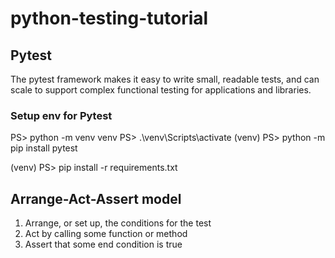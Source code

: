 # python-testing-tutorial

## Pytest
The pytest framework makes it easy to write small, readable tests, and can scale to support complex functional testing for applications and libraries.

### Setup env for Pytest
PS> python -m venv venv
PS> .\venv\Scripts\activate
(venv) PS> python -m pip install pytest

(venv) PS> pip install -r requirements.txt


## Arrange-Act-Assert model
1. Arrange, or set up, the conditions for the test
2. Act by calling some function or method
3. Assert that some end condition is true
